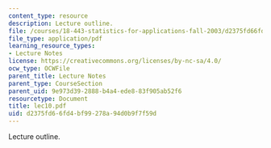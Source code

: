 ```yaml
---
content_type: resource
description: Lecture outline.
file: /courses/18-443-statistics-for-applications-fall-2003/d2375fd66fd4bf99278a94d0b9f7f59d_lec10.pdf
file_type: application/pdf
learning_resource_types:
- Lecture Notes
license: https://creativecommons.org/licenses/by-nc-sa/4.0/
ocw_type: OCWFile
parent_title: Lecture Notes
parent_type: CourseSection
parent_uid: 9e973d39-2888-b4a4-ede8-83f905ab52f6
resourcetype: Document
title: lec10.pdf
uid: d2375fd6-6fd4-bf99-278a-94d0b9f7f59d
---
```

Lecture outline.